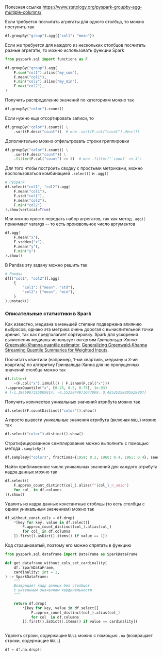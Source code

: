 Полезная ссылка https://www.statology.org/pyspark-groupby-agg-multiple-columns/ 

Если требуется посчитать агрегаты для одного столбца, то можно поступить так
```python
df.groupBy("group").agg({"col1": "mean"})
```

Если же требуется для каждого из нескольких столбцов посчитать разные агрегаты, то можно использовать функции Spark
```python
from pyspark.sql import functions as F

df.groupBy("group").agg(
	F.sum("col1").alias("my_sum"),
	F.mean("col1"),
	F.min("col2").alias("my_min"),
	F.max("col2"),
)
```

Получить распределение значений по категориям можно так
```python
df.groupBy("color").count()
```

Если нужно еще отсортировать записи, то
```python
df.groupBy("color").count() \
    .sort(F.desc("count"))  # или .sort(F.col("count").desc())
```

Дополнительно можно отфильтровать строки гриппировки
```python
df.groupBy("color").count() \
    .sort(F.desc("count")) \
    .filter(F.col("count") >= 3)  # или .filter("`count` >= 3")
```

Для того чтобы построить сводку с простыми метриками, можно воспользоваться комбинацией `.select()` и `.agg()`
```python
# PySpark
df.select("col1", "col2").agg(
	F.mean("col1"),
	F.std("col1"),
	F.mean("col2"),
	F.min("col2")
).show(vertical=True)
```

Или можно просто передать набор агрегатов, так как метод `.agg()` принимает varargs -- то есть произвольное число аргументов
```python
df.agg(
	F.mean("x"),
	F.stddev("x"),
	F.mean("y"),
	F.min("y")
).show()
```

В Pandas эту задачу можно решить так
```python
# Pandas
df[["col1", "col2"]].agg(
	{
        "col1": ["mean", "std"],
        "col2": ["mean", "min"],
	}
).unstack()
```

### Описательные статистики в Spark 

Как известно, медиана в меньшей степени подвержена влиянию выбросов, однако эта метрика очень дорогая с вычислительной точки зрения, так как предполагает сортировку. Spark для ускорения вычисления медианы использует _алгортим Гринвальда-Ханна_ [Greenvald-Khanna quantile estimator](https://aakinshin.net/posts/greenwald-khanna-quantile-estimator/), [Generalizing Greenwald-Khanna Streaming Quantile Summaries for Weighted Inputs](https://arxiv.org/pdf/2303.06288).

Посчитать квантили (например, 1-ый квартиль, медиану и 3-ий квартиль) по алгоритму Гринвальда-Ханна для не пропущенных значений столбца можно так
```python
df.filter(
	~(F.col("x").isNull() | F.isnan(F.col("x")))
).approxQuantile("x", [0.25, 0.5, 0.75], 1e-03)
# [-1.1945987315009814, -0.5523844873047099, 0.48526258805629807]
```

Получить количество уникальных значений атрибута можно так
```python
df.select(F.countDistinct("color")).show()
```

А просто вывести уникальные значения атрибута (включая `NULL`) можно так
```python
df.select("color").distinct().show()
```

Стратифицированное семплирование можно выполнить с помощью метода `.sampleBy()`
```python
df.sampleBy("colors", fractions={1959: 0.2, 1960: 0.4, 1961: 0.4}, seed=42)
```

Найти приближенное число уникальных значений для каждого атрибута кадра данных можно так
```python
df.select([
    F.approx_count_distinct(col_).alias(f"{col_}_n_uniq")
    for col_ in df.columns
]).show()
```

Удалить из кадра данных константные стоблцы (то есть столбцы с одним уникальным значением) можно так
```python
df_without_const_cols = df.drop(
	*[key for key, value in df.select([
		F.approx_count_distinct(col_).alias(col_)
		for col_ in df.columns
	]).first().asDict().items() if value == 1])
```

Код страшноватый, поэтому его можно спрятать в функцию
```python
from pyspark.sql.dataframe import DataFrame as SparkDataFrame

def get_dataframe_without_cols_set_cardinality(
	df: SparkDataFrame,
	cardinality: int = 1,
) -> SparkDataFrame:
    """
	Возвращает кадр данных без столбцов
	с указанным значением кардинальности
    """

	return df.drop(
		*[key for key, value in df.select([
			F.approx_count_distinct(col_).alias(col_)
			for col_ in df.columns
		]).first().asDict().items() if value == cardinality])
    
```

Удалить строки, содержащие `NULL` можно с помощью `.na` (возвращает строки, содержащие `NULL`)
```python
df = df.na.drop()
```
